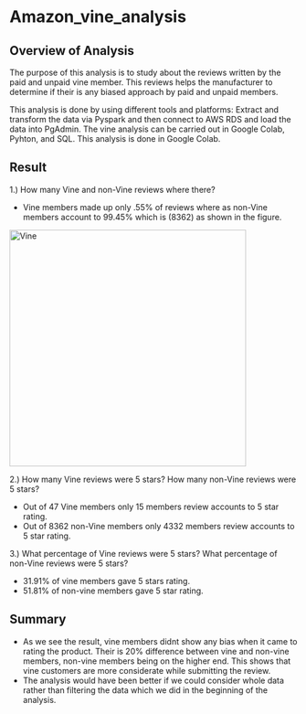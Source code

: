 # Amazon_vine_analysis
## Overview of Analysis
The purpose of this analysis is to study about the reviews written by the paid and unpaid vine member. This reviews helps the manufacturer to determine if their is any biased approach by paid and unpaid members.

This analysis is done by using different tools and platforms:
Extract and transform the data via Pyspark and then connect to AWS RDS and load the data into PgAdmin.
The vine analysis can be carried out in Google Colab, Pyhton, and SQL. This analysis is done in Google Colab.

## Result
1.) How many Vine and non-Vine reviews where there?

- Vine members made up only .55% of reviews where as non-Vine members account to 99.45% which is (8362) as shown in the figure.
<img width="414" alt="Vine" src="https://user-images.githubusercontent.com/110261837/208826707-664ccd59-763b-4950-b117-e3d348fb7989.png">

2.) How many Vine reviews were 5 stars? How many non-Vine reviews were 5 stars?
- Out of 47 Vine members only 15 members review accounts to 5 star rating. 
- Out of 8362 non-Vine members only 4332 members review accounts to 5 star rating.

3.) What percentage of Vine reviews were 5 stars? What percentage of non-Vine reviews were 5 stars?
- 31.91% of vine members gave 5 stars rating.
- 51.81% of non-vine members gave 5 star rating.

## Summary
- As we see the result, vine members didnt show any bias when it came to rating the product. Their is 20% difference between vine and non-vine members, non-vine members being on the higher end. This shows that vine customers are more considerate while submitting the review. 
- The analysis would have been better if we could consider whole data rather than filtering the data which we did in the beginning of the analysis.
